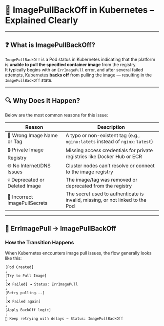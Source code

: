# 🐳 ImagePullBackOff in Kubernetes – Explained Clearly

---

## ❓ What is ImagePullBackOff?

`ImagePullBackOff` is a Pod status in Kubernetes indicating that the platform is **unable to pull the specified container image** from the registry.  
It typically begins with an `ErrImagePull` error, and after several failed attempts, Kubernetes **backs off** from pulling the image — resulting in the `ImagePullBackOff` state.

---

## 🔍 Why Does It Happen?

Below are the most common reasons for this issue:

| Reason                        | Description                                                                 |
|------------------------------|-----------------------------------------------------------------------------|
| 🔡 Wrong Image Name or Tag    | A typo or non-existent tag (e.g., `nginx:latets` instead of `nginx:latest`) |
| 🔒 Private Image Registry     | Missing access credentials for private registries like Docker Hub or ECR    |
| 🌐 No Internet/DNS Issues     | Cluster nodes can’t resolve or connect to the image registry                |
| 💀 Deprecated or Deleted Image| The image/tag was removed or deprecated from the registry                   |
| 📝 Incorrect imagePullSecrets | The secret used to authenticate is invalid, missing, or not linked to the Pod |

---

## 🔁 ErrImagePull → ImagePullBackOff  
### How the Transition Happens

When Kubernetes encounters image pull issues, the flow generally looks like this:
```
[Pod Created]
↓
[Try to Pull Image]
↓
[❌ Failed] → Status: ErrImagePull
↓
[Retry pulling...]
↓
[❌ Failed again]
↓
[Apply BackOff logic]
↓
🔁 Keep retrying with delays → Status: ImagePullBackOff
```

